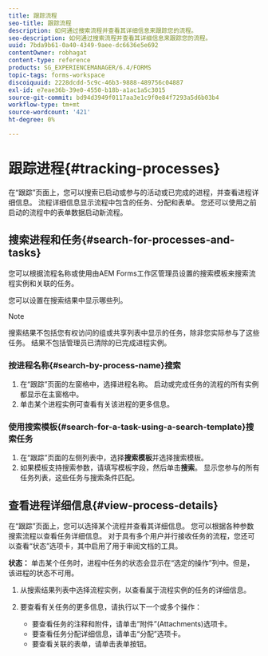```yaml
---
title: 跟踪流程
seo-title: 跟踪流程
description: 如何通过搜索流程并查看其详细信息来跟踪您的流程。
seo-description: 如何通过搜索流程并查看其详细信息来跟踪您的流程。
uuid: 7bda9b61-0a40-4349-9aee-dc6636e5e692
contentOwner: robhagat
content-type: reference
products: SG_EXPERIENCEMANAGER/6.4/FORMS
topic-tags: forms-workspace
discoiquuid: 2228dcdd-5c9c-46b3-9888-489756c04887
exl-id: e7eae36b-39e0-4550-b18b-a1ac1a5c3015
source-git-commit: bd94d3949f0117aa3e1c9f0e84f7293a5d6b03b4
workflow-type: tm+mt
source-wordcount: '421'
ht-degree: 0%

---
```


# 跟踪进程{#tracking-processes}

在“跟踪”页面上，您可以搜索已启动或参与的活动或已完成的进程，并查看进程详细信息。 流程详细信息显示流程中包含的任务、分配和表单。 您还可以使用之前启动的流程中的表单数据启动新流程。

## 搜索进程和任务{#search-for-processes-and-tasks}

您可以根据流程名称或使用由AEM Forms工作区管理员设置的搜索模板来搜索流程实例和关联的任务。

您可以设置在搜索结果中显示哪些列。

>[!NOTE]
>
>搜索结果不包括您有权访问的组或共享列表中显示的任务，除非您实际参与了这些任务。 结果不包括管理员已清除的已完成进程实例。

### 按进程名称{#search-by-process-name}搜索

1. 在“跟踪”页面的左窗格中，选择进程名称。 启动或完成任务的流程的所有实例都显示在主窗格中。
1. 单击某个进程实例可查看有关该进程的更多信息。

### 使用搜索模板{#search-for-a-task-using-a-search-template}搜索任务

1. 在“跟踪”页面的左侧列表中，选择&#x200B;**搜索模板**&#x200B;并选择搜索模板。
1. 如果模板支持搜索参数，请填写模板字段，然后单击&#x200B;**搜索**。 显示您参与的所有任务列表，这些任务与搜索条件匹配。

## 查看进程详细信息{#view-process-details}

在“跟踪”页面上，您可以选择某个流程并查看其详细信息。 您可以根据各种参数搜索流程以查看任务详细信息。 对于具有多个用户并行接收任务的流程，您还可以查看“状态”选项卡，其中启用了用于审阅文档的工具。

**状态：** 单击某个任务时，进程中任务的状态会显示在“选定的操作”列中。但是，该进程的状态不可用。

1. 从搜索结果列表中选择流程实例，以查看属于流程实例的任务的详细信息。
1. 要查看有关任务的更多信息，请执行以下一个或多个操作：

   * 要查看任务的注释和附件，请单击“附件”(Attachments)选项卡。
   * 要查看任务分配详细信息，请单击“分配”选项卡。
   * 要查看关联的表单，请单击表单按钮。
